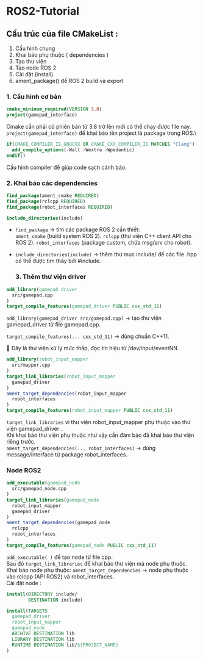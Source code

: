 # ROS2-Tutorial

## Cấu trúc của file CMakeList :
1. Cấu hình chung
2. Khai báo phụ thuộc ( dependencies )
3. Tạo thư viện 
5. Tạo node ROS 2
6. Cài đặt (install)
7. ament_package() để ROS 2 build và export

### 1. Cấu hình cơ bản 
```cmake
cmake_minimum_required(VERSION 3.8)
project(gamepad_interface)
```
Cmake cần phải có phiên bản từ 3.8 trở lên mới có thể chạy được file này.\
`project(gamepad_interface)` để khai báo tên project là package trong ROS.\

```cmake
if(CMAKE_COMPILER_IS_GNUCXX OR CMAKE_CXX_COMPILER_ID MATCHES "Clang")
  add_compile_options(-Wall -Wextra -Wpedantic)
endif()
```
Cấu hình compiler để giúp code sạch cảnh báo.

### 2. Khai báo các dependencies 
```cmake
find_package(ament_cmake REQUIRED)
find_package(rclcpp REQUIRED)
find_package(robot_interfaces REQUIRED)

include_directories(include)
```
* `find_package` → tìm các package ROS 2 cần thiết:\
  `ament_cmake` (build system ROS 2).
  `rclcpp` (thư viện C++ client API cho ROS 2).
  `robot_interfaces` (package custom, chứa msg/srv cho robot).
* `include_directories(include)` → thêm thư mục include/ để các file .hpp có thể được tìm thấy bởi #include.

  ### 3. Thêm thư viện driver
```cmake
add_library(gamepad_driver
  src/gamepad.cpp
)
target_compile_features(gamepad_driver PUBLIC cxx_std_11)
```
`add_library(gamepad_driver src/gamepad.cpp)` → tạo thư viện gamepad_driver từ file gamepad.cpp.

`target_compile_features(... cxx_std_11)` → dùng chuẩn C++11.

📌 Đây là thư viện xử lý mức thấp, đọc tín hiệu từ /dev/input/eventNN.
```cmake
add_library(robot_input_mapper
  src/mapper.cpp
)
target_link_libraries(robot_input_mapper
  gamepad_driver
)
ament_target_dependencies(robot_input_mapper
  robot_interfaces
)
target_compile_features(robot_input_mapper PUBLIC cxx_std_11)

```


`target_link_libraries` vì thư viện robot_input_mapper phụ thuộc vào thư viện gamepad_driver .\
Khi khai báo thư viện phụ thuộc như vậy cần đảm bảo đã khai báo thư viện riêng trước.\
`ament_target_dependencies(... robot_interfaces)` → dùng message/interface từ package robot_interfaces.

### Node ROS2
```cmake
add_executable(gamepad_node
  src/gamepad_node.cpp
)
target_link_libraries(gamepad_node
  robot_input_mapper
  gamepad_driver
)
ament_target_dependencies(gamepad_node
  rclcpp
  robot_interfaces
)
target_compile_features(gamepad_node PUBLIC cxx_std_11)
```
`add_executable( )` để tạo node từ file cpp.\
Sau đó `target_link_libraries` để khai báo thư viện mà node phụ thuộc.\
Khai báo node phụ thuộc: `ament_target_dependencies` → node phụ thuộc vào rclcpp (API ROS2) và robot_interfaces.\
Cài đặt node :
```cmake
install(DIRECTORY include/
        DESTINATION include)

install(TARGETS
  gamepad_driver
  robot_input_mapper
  gamepad_node
  ARCHIVE DESTINATION lib
  LIBRARY DESTINATION lib
  RUNTIME DESTINATION lib/${PROJECT_NAME}
)
```


